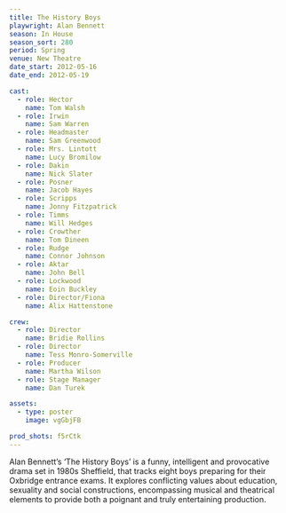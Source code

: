 ```yaml
---
title: The History Boys
playwright: Alan Bennett
season: In House
season_sort: 280
period: Spring
venue: New Theatre
date_start: 2012-05-16
date_end: 2012-05-19

cast:
  - role: Hector
    name: Tom Walsh
  - role: Irwin
    name: Sam Warren
  - role: Headmaster
    name: Sam Greenwood
  - role: Mrs. Lintott
    name: Lucy Bromilow
  - role: Dakin
    name: Nick Slater
  - role: Posner
    name: Jacob Hayes
  - role: Scripps
    name: Jonny Fitzpatrick
  - role: Timms
    name: Will Hedges
  - role: Crowther
    name: Tom Dineen
  - role: Rudge
    name: Connor Johnson
  - role: Aktar
    name: John Bell
  - role: Lockwood
    name: Eoin Buckley
  - role: Director/Fiona
    name: Alix Hattenstone

crew:
  - role: Director
    name: Bridie Rollins
  - role: Director
    name: Tess Monro-Somerville
  - role: Producer
    name: Martha Wilson
  - role: Stage Manager
    name: Dan Turek

assets:
  - type: poster
    image: vgGbjFB

prod_shots: f5rCtk
---
```


Alan Bennett’s ‘The History Boys’ is a funny, intelligent and provocative drama set in 1980s Sheffield, that tracks eight boys preparing for their Oxbridge entrance exams. It explores conflicting values about education, sexuality and social constructions, encompassing musical and theatrical elements to provide both a poignant and truly entertaining production.
